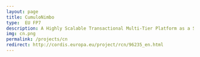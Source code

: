 ```yaml
---
layout: page
title: CumuloNimbo
type:  EU FP7
description: A Highly Scalable Transactional Multi-Tier Platform as a Service
img: cn.png
permalink: /projects/cn
redirect: http://cordis.europa.eu/project/rcn/96235_en.html
---
```

